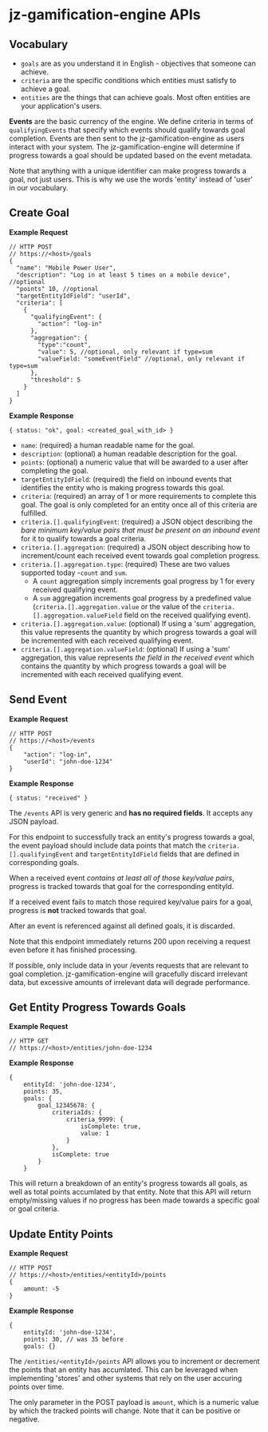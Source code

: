 # jz-gamification-engine APIs

## Vocabulary

* `goals` are as you understand it in English - objectives that someone can achieve.
* `criteria` are the specific conditions which entities must satisfy to achieve a goal. 
* `entities` are the things that can achieve goals. Most often entities are your application's users.

**Events** are the basic currency of the engine. We define criteria in terms of `qualifyingEvents` that specify which events should qualify towards goal completion. Events are then sent to the jz-gamification-engine as users interact with your system. The jz-gamification-engine will determine if progress towards a goal should be updated based on the event metadata.

Note that anything with a unique identifier can make progress towards a goal, not just users. This is why we use the words 'entity' instead of 'user' in our vocabulary.

## Create Goal

**Example Request**
```
// HTTP POST 
// https://<host>/goals
{
  "name": "Mobile Power User",
  "description": "Log in at least 5 times on a mobile device", //optional
  "points" 10, //optional
  "targetEntityIdField": "userId",
  "criteria": [
    {
      "qualifyingEvent": {
        "action": "log-in"
      },
      "aggregation": {
      	"type":"count",
        "value": 5, //optional, only relevant if type=sum
        "valueField: "someEventField" //optional, only relevant if type=sum
      },
      "threshold": 5
    }
  ]
}
```

**Example Response**
```
{ status: "ok", goal: <created_goal_with_id> }
```

* `name`: (required) a human readable name for the goal.
* `description`: (optional) a human readable description for the goal.
* `points`: (optional) a numeric value that will be awarded to a user after completing the goal.
* `targetEntityIdField`: (required) the field on inbound events that identifies the entity who is making progress towards this goal.
* `criteria`: (required) an array of 1 or more requirements to complete this goal. The goal is only completed for an entity once all of this criteria are fulfilled.
* `criteria.[].qualifyingEvent`: (required) a JSON object describing the *bare minimum key/value pairs that must be present on an inbound event* for it to qualify towards a goal criteria. 
* `criteria.[].aggregation`: (required) a JSON object describing how to increment/count each received event towards goal completion progress.
* `criteria.[].aggregation.type`: (required) These are two values supported today -`count` and `sum`. 
    * A `count` aggregation simply increments goal progress by 1 for every received qualifying event.
    * A `sum` aggregation increments goal progress by a predefined value (`criteria.[].aggregation.value` or the value of the `criteria.[].aggregation.valueField` field on the received qualifying event).
* `criteria.[].aggregation.value`: (optional) If using a 'sum' aggregation, this value represents the quantity by which progress towards a goal will be incremented with each received qualifying event.
* `criteria.[].aggregation.valueField`: (optional) If using a 'sum' aggregation, this value represents *the field in the received event* which contains the quantity by which progress towards a goal will be incremented with each received qualifying event.


## Send Event

**Example Request**
```
// HTTP POST 
// https://<host>/events
{
    "action": "log-in",
    "userId": "john-doe-1234"
}
```

**Example Response**
```
{ status: "received" }
```

The `/events` API is very generic and **has no required fields**. It accepts any JSON payload.

For this endpoint to successfully track an entity's progress towards a goal, the event payload should include data points that match the `criteria.[].qualifyingEvent` and `targetEntityIdField` fields that are defined in corresponding goals. 

When a received event *contains at least all of those key/value pairs*, progress is tracked towards that goal for the corresponding entityId. 

If a received event fails to match those required key/value pairs for a goal, progress is **not** tracked towards that goal.

After an event is referenced against all defined goals, it is discarded.

Note that this endpoint immediately returns 200 upon receiving a request even before it has finished processing.

If possible, only include data in your /events requests that are relevant to goal completion. jz-gamification-engine will gracefully discard irrelevant data, but excessive amounts of irrelevant data will degrade performance.

## Get Entity Progress Towards Goals

**Example Request**
```
// HTTP GET 
// https://<host>/entities/john-doe-1234
```

**Example Response**
```
{
    entityId: 'john-doe-1234',
    points: 35,
    goals: {
        goal_12345678: {
            criteriaIds: {
                criteria_9999: {
                    isComplete: true,
                    value: 1
                }
            },
            isComplete: true
        }
    }
```

This will return a breakdown of an entity's progress towards all goals, as well as total points accumlated by that entity. Note that this API will return empty/missing values if no progress has been made towards a specific goal or goal criteria.

## Update Entity Points

**Example Request**
```
// HTTP POST 
// https://<host>/entities/<entityId>/points
{
    amount: -5
}
```

**Example Response**
```
{
    entityId: 'john-doe-1234',
    points: 30, // was 35 before
    goals: {}
```

The `/entities/<entityId>/points` API allows you to increment or decrement the points that an entity has accumlated. This can be leveraged when implementing 'stores' and other systems that rely on the user accuring points over time. 

The only parameter in the POST payload is `amount`, which is a numeric value by which the tracked points will change. Note that it can be positive or negative.
